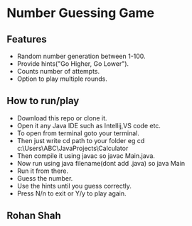 # Number Guessing Game

## Features
- Random number generation between 1-100.
- Provide hints("Go Higher, Go Lower").
- Counts number of attempts.
- Option to play multiple rounds.

## How to run/play
- Download this repo or clone it.
- Open it any Java IDE such as Intellij,VS code etc.
- To open from terminal goto your terminal.
- Then just write cd path to your folder eg cd c:\Users\ABC\JavaProjects\Calculator
- Then compile it using javac <file name> so javac Main.java.
- Now run using java filename(dont add .java) so java Main
- Run it from there.
- Guess the number.
- Use the hints until you guess correctly.
- Press N/n to exit or Y/y to play again.

## Rohan Shah
